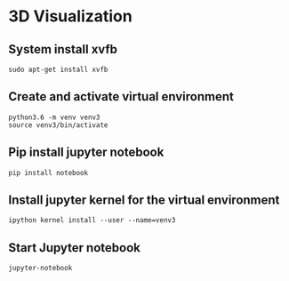 # 3D Visualization

## System install xvfb
```sudo apt-get install xvfb```

## Create and activate virtual environment
```python3.6 -m venv venv3``` \
```source venv3/bin/activate```

## Pip install jupyter notebook
```pip install notebook```

## Install jupyter kernel for the virtual environment
```ipython kernel install --user --name=venv3``` 

## Start Jupyter notebook
```jupyter-notebook```
